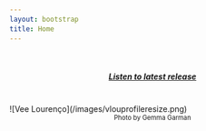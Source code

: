 ```yaml
---
layout: bootstrap
title: Home
---
```


<br />
<div style="text-align: center">
<h5><a href="https://songwhip.com/vlou/scenes-from-a-dream" target="blank">Listen to latest release</a></h5>
</div>
<br />
![Vee Lourenço](/images/vlouprofileresize.png)
<div style="text-align: center; font-size: 0.8em"> Photo by Gemma Garman </div>